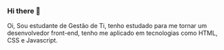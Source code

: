 ### Hi there 👋
Oi, Sou estudante de Gestão de Ti, tenho estudado para me tornar um desenvolvedor front-end, tenho me aplicado em tecnologias como HTML, CSS e Javascript.
<!--
**demervalleite/demervalleite** is a ✨ _special_ ✨ repository because its `README.md` (this file) appears on your GitHub profile.



